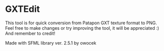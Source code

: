 # GXTEdit
This tool is for quick conversion from Patapon GXT texture format to PNG.
Feel free to make changes or try improving the tool, it will be appreciated :)
And remember to credit!

Made with SFML library ver. 2.5.1
by owocek